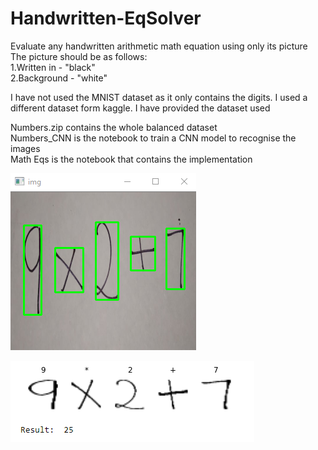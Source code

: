 # Handwritten-EqSolver
Evaluate any handwritten arithmetic math equation using only its picture
The picture should be as follows:  
  1.Written in - "black"    
  2.Background - "white"  
  
I have not used the MNIST dataset as it only contains the digits. I used a different dataset form kaggle. I have provided the dataset used 

Numbers.zip contains the whole balanced dataset  
Numbers_CNN is the notebook to train a CNN model to recognise the images  
Math Eqs is the notebook that contains the implementation  

![Symbol Detection](https://github.com/melvin-02/Handwritten-EqSolver/blob/master/symbol%20detection.png?raw=true "Symbol Detection")  
  
![Symbol Classification](https://github.com/melvin-02/Handwritten-EqSolver/blob/master/symbol%20classification.png?raw=true "Symbol Classification")
